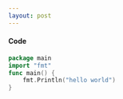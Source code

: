 ```yaml
---
layout: post
---
```


#### Code

``` go
package main
import "fmt"
func main() {
    fmt.Println("hello world")
}
```